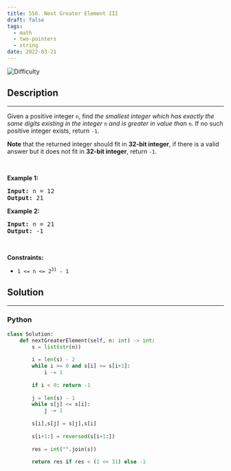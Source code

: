 ```yaml
---
title: 556. Next Greater Element III
draft: false
tags: 
  - math
  - two-pointers
  - string
date: 2022-03-21
---
```


![Difficulty](https://img.shields.io/badge/Difficulty-Medium-blue.svg)

## Description

---
<p>Given a positive integer <code>n</code>, find <em>the smallest integer which has exactly the same digits existing in the integer</em> <code>n</code> <em>and is greater in value than</em> <code>n</code>. If no such positive integer exists, return <code>-1</code>.</p>

<p><strong>Note</strong> that the returned integer should fit in <strong>32-bit integer</strong>, if there is a valid answer but it does not fit in <strong>32-bit integer</strong>, return <code>-1</code>.</p>

<p>&nbsp;</p>
<p><strong class="example">Example 1:</strong></p>
<pre><strong>Input:</strong> n = 12
<strong>Output:</strong> 21
</pre><p><strong class="example">Example 2:</strong></p>
<pre><strong>Input:</strong> n = 21
<strong>Output:</strong> -1
</pre>
<p>&nbsp;</p>
<p><strong>Constraints:</strong></p>

<ul>
	<li><code>1 &lt;= n &lt;= 2<sup>31</sup> - 1</code></li>
</ul>


## Solution

---
### Python
``` py title='next-greater-element-iii'
class Solution:
    def nextGreaterElement(self, n: int) -> int:
        s = list(str(n))
        
        i = len(s) - 2
        while i >= 0 and s[i] >= s[i+1]:
            i -= 1
        
        if i < 0: return -1
        
        j = len(s) - 1
        while s[j] <= s[i]:
            j -= 1
        
        s[i],s[j] = s[j],s[i]
        
        s[i+1:] = reversed(s[i+1:])
        
        res = int("".join(s))
        
        return res if res < (1 << 31) else -1 
    

```

